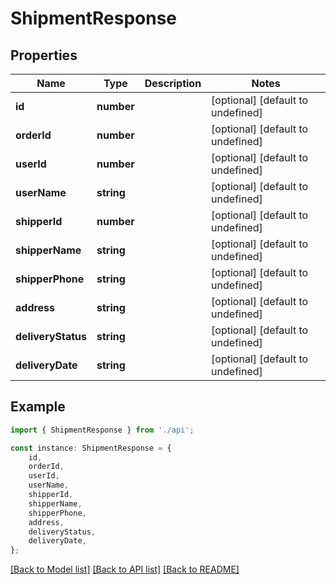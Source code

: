 # ShipmentResponse


## Properties

Name | Type | Description | Notes
------------ | ------------- | ------------- | -------------
**id** | **number** |  | [optional] [default to undefined]
**orderId** | **number** |  | [optional] [default to undefined]
**userId** | **number** |  | [optional] [default to undefined]
**userName** | **string** |  | [optional] [default to undefined]
**shipperId** | **number** |  | [optional] [default to undefined]
**shipperName** | **string** |  | [optional] [default to undefined]
**shipperPhone** | **string** |  | [optional] [default to undefined]
**address** | **string** |  | [optional] [default to undefined]
**deliveryStatus** | **string** |  | [optional] [default to undefined]
**deliveryDate** | **string** |  | [optional] [default to undefined]

## Example

```typescript
import { ShipmentResponse } from './api';

const instance: ShipmentResponse = {
    id,
    orderId,
    userId,
    userName,
    shipperId,
    shipperName,
    shipperPhone,
    address,
    deliveryStatus,
    deliveryDate,
};
```

[[Back to Model list]](../README.md#documentation-for-models) [[Back to API list]](../README.md#documentation-for-api-endpoints) [[Back to README]](../README.md)
